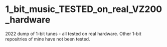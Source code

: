 # 1_bit_music_TESTED_on_real_VZ200_hardware
2022 dump of 1-bit tunes - all tested on real hardware.  Other 1-bit repositries of mine have not been tested.
